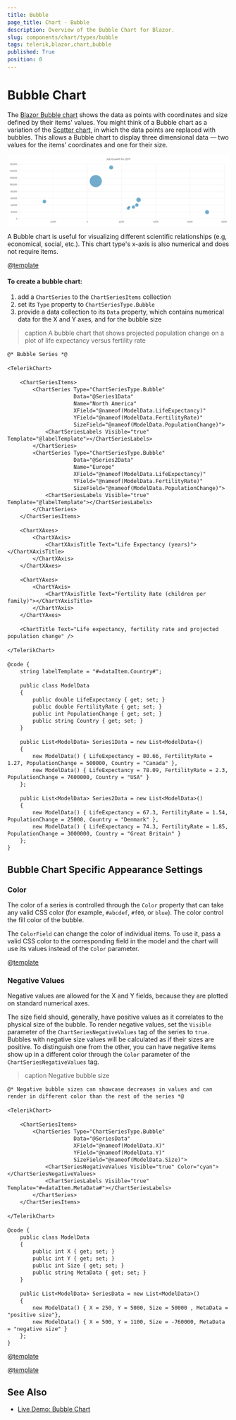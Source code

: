 ```yaml
---
title: Bubble
page_title: Chart - Bubble
description: Overview of the Bubble Chart for Blazor.
slug: components/chart/types/bubble
tags: telerik,blazor,chart,bubble
published: True
position: 0
---
```


# Bubble Chart

The <a href="https://www.telerik.com/blazor-ui/bubble-chart" target="_blank">Blazor Bubble chart</a> shows the data as points with coordinates and size defined by their items' values. You might think of a Bubble chart as a variation of the [Scatter chart](slug:components/chart/types/scatter), in which the data points are replaced with bubbles. This allows a Bubble chart to display three dimensional data — two values for the items' coordinates and one for their size.

![bubble chart](images/bubble-chart.png)

A Bubble chart is useful for visualizing different scientific relationships (e.g, economical, social, etc.). This chart type's x-axis is also numerical and does not require items.

@[template](/_contentTemplates/chart/link-to-basics.md#understand-basics-and-databinding-first)

#### To create a bubble chart:

1. add a `ChartSeries` to the `ChartSeriesItems` collection
2. set its `Type` property to `ChartSeriesType.Bubble`
3. provide a data collection to its `Data` property, which contains numerical data for the X and Y axes, and for the bubble size


>caption A bubble chart that shows projected population change on a plot of life expectancy versus fertility rate

````RAZOR
@* Bubble Series *@

<TelerikChart>

    <ChartSeriesItems>
        <ChartSeries Type="ChartSeriesType.Bubble"
                     Data="@Series1Data"
                     Name="North America"
                     XField="@nameof(ModelData.LifeExpectancy)"
                     YField="@nameof(ModelData.FertilityRate)"
                     SizeField="@nameof(ModelData.PopulationChange)">
            <ChartSeriesLabels Visible="true" Template="@labelTemplate"></ChartSeriesLabels>
        </ChartSeries>
        <ChartSeries Type="ChartSeriesType.Bubble"
                     Data="@Series2Data"
                     Name="Europe"
                     XField="@nameof(ModelData.LifeExpectancy)"
                     YField="@nameof(ModelData.FertilityRate)"
                     SizeField="@nameof(ModelData.PopulationChange)">
            <ChartSeriesLabels Visible="true" Template="@labelTemplate"></ChartSeriesLabels>
        </ChartSeries>
    </ChartSeriesItems>

    <ChartXAxes>
        <ChartXAxis>
            <ChartXAxisTitle Text="Life Expectancy (years)"></ChartXAxisTitle>
        </ChartXAxis>
    </ChartXAxes>

    <ChartYAxes>
        <ChartYAxis>
            <ChartYAxisTitle Text="Fertility Rate (children per family)"></ChartYAxisTitle>
        </ChartYAxis>
    </ChartYAxes>

    <ChartTitle Text="Life expectancy, fertility rate and projected population change" />

</TelerikChart>

@code {
    string labelTemplate = "#=dataItem.Country#";

    public class ModelData
    {
        public double LifeExpectancy { get; set; }
        public double FertilityRate { get; set; }
        public int PopulationChange { get; set; }
        public string Country { get; set; }
    }

    public List<ModelData> Series1Data = new List<ModelData>()
    {
        new ModelData() { LifeExpectancy = 80.66, FertilityRate = 1.27, PopulationChange = 500000, Country = "Canada" },
        new ModelData() { LifeExpectancy = 78.09, FertilityRate = 2.3, PopulationChange = 7600000, Country = "USA" }
    };

    public List<ModelData> Series2Data = new List<ModelData>()
    {
        new ModelData() { LifeExpectancy = 67.3, FertilityRate = 1.54, PopulationChange = 25000, Country = "Denmark" },
        new ModelData() { LifeExpectancy = 74.3, FertilityRate = 1.85, PopulationChange = 3000000, Country = "Great Britain" }
    };
}

````


## Bubble Chart Specific Appearance Settings

### Color

The color of a series is controlled through the `Color` property that can take any valid CSS color (for example, `#abcdef`, `#f00`, or `blue`). The color control the fill color of the bubble.

The `ColorField` can change the color of individual items. To use it, pass a valid CSS color to the corresponding field in the model and the chart will use its values instead of the `Color` parameter.


@[template](/_contentTemplates/chart/link-to-basics.md#opacity-area-bubble)


### Negative Values

Negative values are allowed for the X and Y fields, because they are plotted on standard numerical axes.

The size field should, generally, have positive values as it correlates to the physical size of the bubble. To render negative values, set the `Visible` parameter of the `ChartSeriesNegativeValues` tag of the series to `true`. Bubbles with negative size values will be calculated as if their sizes are positive. To distinguish one from the other, you can have negative items show up in a different color through the `Color` parameter of the `ChartSeriesNegativeValues` tag.

>caption Negative bubble size

````RAZOR
@* Negative bubble sizes can showcase decreases in values and can render in different color than the rest of the series *@

<TelerikChart>

    <ChartSeriesItems>
        <ChartSeries Type="ChartSeriesType.Bubble"
                     Data="@SeriesData"
                     XField="@nameof(ModelData.X)"
                     YField="@nameof(ModelData.Y)"
                     SizeField="@nameof(ModelData.Size)">
            <ChartSeriesNegativeValues Visible="true" Color="cyan"></ChartSeriesNegativeValues>
            <ChartSeriesLabels Visible="true" Template="#=dataItem.MetaData#"></ChartSeriesLabels>
        </ChartSeries>
    </ChartSeriesItems>

</TelerikChart>

@code {
    public class ModelData
    {
        public int X { get; set; }
        public int Y { get; set; }
        public int Size { get; set; }
        public string MetaData { get; set; }
    }

    public List<ModelData> SeriesData = new List<ModelData>()
    {
        new ModelData() { X = 250, Y = 5000, Size = 50000 , MetaData = "positive size"},
        new ModelData() { X = 500, Y = 1100, Size = -760000, MetaData = "negative size" }
    };
}
````


@[template](/_contentTemplates/chart/link-to-basics.md#configurable-nested-chart-settings)

@[template](/_contentTemplates/chart/link-to-basics.md#configurable-nested-chart-settings-numerical)


## See Also

  * [Live Demo: Bubble Chart](https://demos.telerik.com/blazor-ui/chart/bubble-chart)
